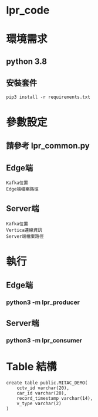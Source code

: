 # lpr_code

# 環境需求
  ## python 3.8
  ## 安裝套件
    pip3 install -r requirements.txt
# 參數設定
  ## 請參考 lpr_common.py
  ## Edge端
    Kafka位置
    Edge端檔案路徑
  ## Server端
    Kafka位置
    Vertica連線資訊
    Server端檔案路徑
# 執行
  ## Edge端
  ### python3 -m lpr_producer
  ## Server端
  ### python3 -m lpr_consumer
  
# Table 結構

  ~~~
  create table public.MITAC_DEMO(
	  cctv_id varchar(20),
	  car_id varchar(20),
	  record_timestamp varchar(14),
	  v_type varchar(2)
  )
 
